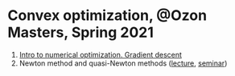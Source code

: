 # Convex optimization, @Ozon Masters, Spring 2021

1. [Intro to numerical optimization. Gradient descent](./seminar5/slides.ipynb)
2. Newton method and quasi-Newton methods ([lecture](./lecture6/lecture6.pdf), [seminar](./lecture6/newton_quasi.ipynb))
